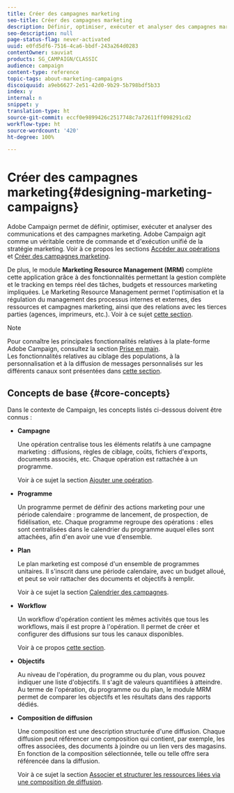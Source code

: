 ```yaml
---
title: Créer des campagnes marketing
seo-title: Créer des campagnes marketing
description: Définir, optimiser, exécuter et analyser des campagnes marketing.
seo-description: null
page-status-flag: never-activated
uuid: e0fd5df6-7516-4ca6-bbdf-243a264d0283
contentOwner: sauviat
products: SG_CAMPAIGN/CLASSIC
audience: campaign
content-type: reference
topic-tags: about-marketing-campaigns
discoiquuid: a9eb6627-2e51-42d0-9b29-5b798bdf5b33
index: y
internal: n
snippet: y
translation-type: ht
source-git-commit: eccf0e9899426c2517748c7a72611ff098291cd2
workflow-type: ht
source-wordcount: '420'
ht-degree: 100%

---
```



# Créer des campagnes marketing{#designing-marketing-campaigns}

Adobe Campaign permet de définir, optimiser, exécuter et analyser des communications et des campagnes marketing. Adobe Campaign agit comme un véritable centre de commande et d&#39;exécution unifié de la stratégie marketing. Voir à ce propos les sections [Accéder aux opérations](../../campaign/using/accessing-campaigns.md) et [Créer des campagnes marketing](../../campaign/using/setting-up-marketing-campaigns.md).

De plus, le module **Marketing Resource Management (MRM)** complète cette application grâce à des fonctionnalités permettant la gestion complète et le tracking en temps réel des tâches, budgets et ressources marketing impliquées. Le Marketing Resource Management permet l&#39;optimisation et la régulation du management des processus internes et externes, des ressources et campagnes marketing, ainsi que des relations avec les tierces parties (agences, imprimeurs, etc.). Voir à ce sujet [cette section](../../campaign/using/about-marketing-resource-management.md).

>[!NOTE]
>
>Pour connaître les principales fonctionnalités relatives à la plate-forme Adobe Campaign, consultez la section [Prise en main](../../platform/using/about-adobe-campaign-classic.md).\
>Les fonctionnalités relatives au ciblage des populations, à la personnalisation et à la diffusion de messages personnalisés sur les différents canaux sont présentées dans [cette section](../../delivery/using/steps-about-delivery-creation-steps.md).

## Concepts de base {#core-concepts}

Dans le contexte de Campaign, les concepts listés ci-dessous doivent être connus :

* **Campagne**

   Une opération centralise tous les éléments relatifs à une campagne marketing : diffusions, règles de ciblage, coûts, fichiers d&#39;exports, documents associés, etc. Chaque opération est rattachée à un programme.

   Voir à ce sujet la section [Ajouter une opération](../../campaign/using/setting-up-marketing-campaigns.md#adding-a-campaign).

* **Programme**

   Un programme permet de définir des actions marketing pour une période calendaire : programme de lancement, de prospection, de fidélisation, etc. Chaque programme regroupe des opérations : elles sont centralisées dans le calendrier du programme auquel elles sont attachées, afin d&#39;en avoir une vue d&#39;ensemble.

* **Plan**

   Le plan marketing est composé d&#39;un ensemble de programmes unitaires. Il s&#39;inscrit dans une période calendaire, avec un budget alloué, et peut se voir rattacher des documents et objectifs à remplir.

   Voir à ce sujet la section [Calendrier des campagnes](../../campaign/using/accessing-marketing-campaigns.md#campaign-calendar).

* **Workflow**

   Un workflow d&#39;opération contient les mêmes activités que tous les workflows, mais il est propre à l&#39;opération. Il permet de créer et configurer des diffusions sur tous les canaux disponibles.

   Voir à ce propos [cette section](../../campaign/using/marketing-campaign-deliveries.md#building-the-main-target-in-a-workflow).

* **Objectifs**

   Au niveau de l&#39;opération, du programme ou du plan, vous pouvez indiquer une liste d&#39;objectifs. Il s&#39;agit de valeurs quantifiées à atteindre. Au terme de l&#39;opération, du programme ou du plan, le module MRM permet de comparer les objectifs et les résultats dans des rapports dédiés.

* **Composition de diffusion**

   Une composition est une description structurée d&#39;une diffusion. Chaque diffusion peut référencer une composition qui contient, par exemple, les offres associées, des documents à joindre ou un lien vers des magasins. En fonction de la composition sélectionnée, telle ou telle offre sera référencée dans la diffusion.

   Voir à ce sujet la section [Associer et structurer les ressources liées via une composition de diffusion](../../campaign/using/marketing-campaign-deliveries.md#associating-and-structuring-resources-linked-via-a-delivery-outline).

